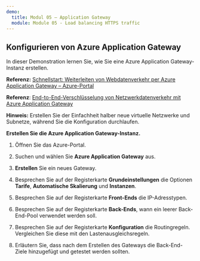 ```yaml
---
demo:
  title: Modul 05 – Application Gateway
  module: Module 05 - Load balancing HTTPS traffic
---
```

## Konfigurieren von Azure Application Gateway

In dieser Demonstration lernen Sie, wie Sie eine Azure Application Gateway-Instanz erstellen. 

**Referenz:** [Schnellstart: Weiterleiten von Webdatenverkehr per Azure Application Gateway – Azure-Portal](https://learn.microsoft.com/azure/application-gateway/quick-create-portal)

**Referenz**: [End-to-End-Verschlüsselung von Netzwerkdatenverkehr mit Azure Application Gateway](https://github.com/MicrosoftDocs/mslearn-end-to-end-encryption-with-app-gateway)

**Hinweis:** Erstellen Sie der Einfachheit halber neue virtuelle Netzwerke und Subnetze, während Sie die Konfiguration durchlaufen. 

**Erstellen Sie die Azure Application Gateway-Instanz.**

1. Öffnen Sie das Azure-Portal.

1. Suchen und wählen Sie **Azure Application Gateway** aus.

1. **Erstellen** Sie ein neues Gateway.

1. Besprechen Sie auf der Registerkarte **Grundeinstellungen** die Optionen **Tarife**, **Automatische Skalierung** und **Instanzen**.

1. Besprechen Sie auf der Registerkarte **Front-Ends** die IP-Adresstypen.

1. Besprechen Sie auf der Registerkarte **Back-Ends**, wann ein leerer Back-End-Pool verwendet werden soll.

1. Besprechen Sie auf der Registerkarte **Konfiguration** die Routingregeln. Vergleichen Sie diese mit den Lastenausgleichsregeln.

1. Erläutern Sie, dass nach dem Erstellen des Gateways die Back-End-Ziele hinzugefügt und getestet werden sollten. 
